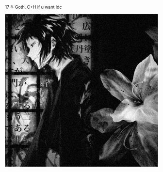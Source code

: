 17 ⛧ Goth. C+H if u want idc


![image](https://github.com/kittipawz/kittipawz/blob/5a47d97b1b61a2371868557e5ba74544525a4e82/2e5c6eb8d425ed62eb31a21b2b3527c0.jpg) 
